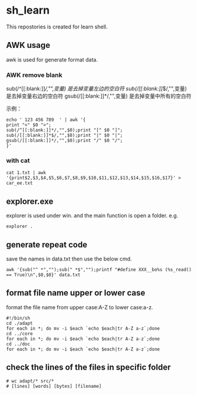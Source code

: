 # sh_learn
This repostories is created for learn shell.

## AWK usage
awk is used for generate format data.
### AWK remove blank
sub(/^[[:blank:]]*/,"",变量)  是去掉变量左边的空白符
sub(/[[:blank:]]*$/,"",变量) 是去掉变量右边的空白符
gsub(/[[:blank:]]*/,"",变量) 是去掉变量中所有的空白符

示例：
``` shell
echo ' 123 456 789  ' | awk '{
print "<" $0 ">";
sub(/^[[:blank:]]*/,"",$0);print "[" $0 "]";
sub(/[[:blank:]]*$/,"",$0);print "|" $0 "|";
gsub(/[[:blank:]]*/,"",$0);print "/" $0 "/";
}'
```
### with cat
``` shell
cat 1.txt | awk '{print$2,$3,$4,$5,$6,$7,$8,$9,$10,$11,$12,$13,$14,$15,$16,$17}' > car_ee.txt
```

## explorer.exe
explorer is used under win. and the main function 
is open a folder.
e.g.
```
explorer .
```

## generate repeat code
save the names in data.txt then use the below cmd.
```
awk '{sub("^ *","");sub(" *$","");printf "#define XXX__bo%s (%s_read() == True)\n",$0,$0}' data.txt
```

## format file name upper or lower case
format the file name from upper case:A-Z to lower case:a-z.
```
#!/bin/sh
cd ./adapt
for each in *; do mv -i $each `echo $each|tr A-Z a-z`;done 
cd ../core
for each in *; do mv -i $each `echo $each|tr A-Z a-z`;done 
cd ../doc
for each in *; do mv -i $each `echo $each|tr A-Z a-z`;done 
```

##  check the lines of the files in specific folder
```
# wc adapt/* src/*
# [lines] [words] [bytes] [filename]

```
